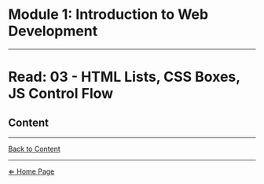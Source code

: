 # Module 1: Introduction to Web Development

***

# Read: 03 - HTML Lists, CSS Boxes, JS Control Flow

## Content

***

[Back to Content](#content)

***

[⇐ Home Page](../)